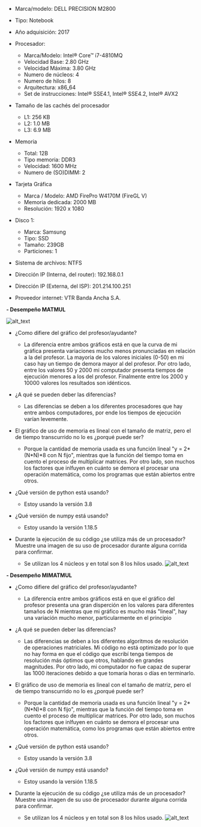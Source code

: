 - Marca/modelo: DELL PRECISION M2800

- Tipo: Notebook

- Año adquisición: 2017

- Procesador:
  - Marca/Modelo: Intel® Core™ i7-4810MQ 
  - Velocidad Base: 2.80 GHz
  - Velocidad Máxima: 3.80 GHz
  - Numero de núcleos: 4
  - Numero de hilos: 8
  - Arquitectura: x86_64
  - Set de instrucciones: Intel® SSE4.1, Intel® SSE4.2, Intel® AVX2
  
- Tamaño de las cachés del procesador
  - L1: 256 KB 
  - L2: 1.0 MB
  - L3: 6.9 MB

- Memoria
  - Total: 12B
  - Tipo memoria: DDR3
  - Velocidad: 1600 MHz
  - Numero de (SO)DIMM: 2
 
- Tarjeta Gráfica
  - Marca / Modelo: AMD FirePro W4170M (FireGL V)
  - Memoria dedicada: 2000 MB
  - Resolución: 1920 x 1080

- Disco 1:
  - Marca: Samsung
  - Tipo: SSD
  - Tamaño: 239GB
  - Particiones: 1

- Sistema de archivos: NTFS

- Dirección IP (Interna, del router): 192.168.0.1

- Dirección IP (Externa, del ISP): 201.214.100.251

- Proveedor internet: VTR Banda Ancha S.A.

**- Desempeño MATMUL**

![alt_text](https://github.com/ooyarce/MCOC2020-P0/blob/master/Grafico%20de%2010%20iteraciones.png?raw=true)
- ¿Como difiere del gráfico del profesor/ayudante?
  - La diferencia entre ambos gráficos está en que la curva de mi gráfica presenta variaciones mucho menos pronunciadas en relación a la     del profesor. La mayoria de los valores     iniciales (0-50) en mi caso hay un tiempo de demora mayor al del profesor. Por otro lado,     entre los valores 50 y 2000 mi computador presenta tiempos de ejecución menores a los   del profesor. Finalmente entre los 2000 y 10000 valores los resultados son idénticos.
  
- ¿A qué se pueden deber las diferencias?
  - Las diferencias se deben a los diferentes procesadores que hay entre ambos computadores, por ende los tiempos de ejecución varían         levemente. 
  
- El gráfico de uso de memoria es lineal con el tamaño de matriz, pero el de tiempo transcurrido no lo es ¿porqué puede ser?
  - Porque la cantidad de memoria usada es una función lineal "y = 2*(N*N)*8 con N fijo", mientras que la función del tiempo toma en         cuento el proceso de multiplicar         matrices. Por   otro lado, son muchos los factores que inlfuyen en cuánto se demora el procesar una     operación matemática, como los programas que están abiertos entre         otros.
  
- ¿Qué versión de python está usando? 
  - Estoy usando la versión 3.8
 
- ¿Qué versión de numpy está usando?
  - Estoy usando la versión 1.18.5
  
- Durante la ejecución de su código ¿se utiliza más de un procesador? Muestre una imagen de su uso de procesador durante alguna corrida     para confirmar. 
  - Se utilizan los 4 núcleos y en total son 8 los hilos usado. 
  ![alt_text](https://github.com/ooyarce/MCOC2020-P0/blob/master/procesador%20uso.png?raw=true)

**- Desempeño MIMATMUL**
- ¿Como difiere del gráfico del profesor/ayudante?
  - La diferencia entre ambos gráficos está en que el gráfico del profesor presenta una gran disperción en los valores para diferentes tamaños de N mientras que mi gráfico es mucho más "lineal", hay una variación mucho menor, particularmente en el principio
  
- ¿A qué se pueden deber las diferencias?
  - Las diferencias se deben a los diferentes algoritmos de resolución de operaciones matriciales. Mi código no está optimizado por lo que no hay forma en que el código que escribí tenga tiempos de resolución más óptimos que otros, hablando en grandes magnitudes. Por otro lado, mi computador no fue capaz de superar las 1000 iteraciones debido a que tomaría horas o días en terminarlo.
  
- El gráfico de uso de memoria es lineal con el tamaño de matriz, pero el de tiempo transcurrido no lo es ¿porqué puede ser?
  - Porque la cantidad de memoria usada es una función lineal "y = 2*(N*N)*8 con N fijo", mientras que la función del tiempo toma en         cuento el proceso de multiplicar         matrices. Por   otro lado, son muchos los factores que inlfuyen en cuánto se demora el procesar una     operación matemática, como los programas que están abiertos entre otros.
  
- ¿Qué versión de python está usando? 
  - Estoy usando la versión 3.8
 
- ¿Qué versión de numpy está usando?
  - Estoy usando la versión 1.18.5
  
- Durante la ejecución de su código ¿se utiliza más de un procesador? Muestre una imagen de su uso de procesador durante alguna corrida     para confirmar. 
  - Se utilizan los 4 núcleos y en total son 8 los hilos usado. 
  ![alt_text](https://github.com/ooyarce/MCOC2020-P0/blob/master/uso%20procesador.png?raw=true)
































